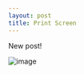 ```yaml
---
layout: post
title: Print Screen
---
```

New post! 

![image](https://user-images.githubusercontent.com/48948997/55547424-90436400-56d1-11e9-99ec-77353c51065b.png)
